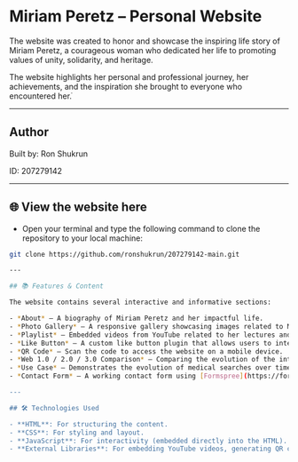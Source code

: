 # Miriam Peretz – Personal Website

The website was created to honor and showcase the inspiring life story of Miriam Peretz, a courageous woman who dedicated her life to promoting values of unity, solidarity, and heritage.

The website highlights her personal and professional journey, her achievements, and the inspiration she brought to everyone who encountered her.ֿ

---
## Author

Built by: Ron Shukrun

ID: 207279142

---

## 🌐 View the website here  
   - Open your terminal and type the following command to clone the repository to your local machine:
   
   ```bash
   git clone https://github.com/ronshukrun/207279142-main.git

---

## 📚 Features & Content

The website contains several interactive and informative sections:

- *About* – A biography of Miriam Peretz and her impactful life.
- *Photo Gallery* – A responsive gallery showcasing images related to Miriam Peretz.
- *Playlist* – Embedded videos from YouTube related to her lectures and life story.
- *Like Button* – A custom like button plugin that allows users to interact with the page.
- *QR Code* – Scan the code to access the website on a mobile device.
- *Web 1.0 / 2.0 / 3.0 Comparison* – Comparing the evolution of the internet.
- *Use Case* – Demonstrates the evolution of medical searches over time in relation to web technologies.
- *Contact Form* – A working contact form using [Formspree](https://formspree.io) to send messages directly to the creator's email.

---

## 🛠️ Technologies Used

- **HTML**: For structuring the content.
- **CSS**: For styling and layout.
- **JavaScript**: For interactivity (embedded directly into the HTML).
- **External Libraries**: For embedding YouTube videos, generating QR codes, etc.

